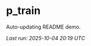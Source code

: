 # p_train

Auto-updating README demo.

<!--START_SECTION:status-->
_Last run: 2025-10-04 20:19 UTC_
<!--END_SECTION:status-->











































































































































































































































































































































































































































































































































































































































































































































































































































































































































































































































































